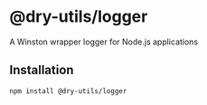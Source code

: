 # @dry-utils/logger

A Winston wrapper logger for Node.js applications

## Installation

```bash
npm install @dry-utils/logger
```
